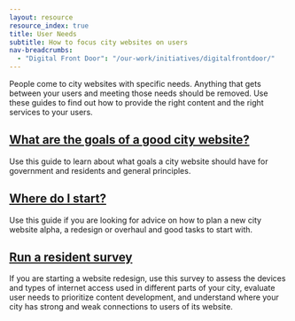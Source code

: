 ```yaml
---
layout: resource
resource_index: true
title: User Needs
subtitle: How to focus city websites on users
nav-breadcrumbs:
  - "Digital Front Door": "/our-work/initiatives/digitalfrontdoor/"
---
```


People come to city websites with specific needs. Anything that gets between your users and meeting those needs should be removed. Use these guides to find out how to provide the right content and the right services to your users. 

## [What are the goals of a good city website?](/our-work/initiatives/digitalfrontdoor/playbook/user-needs/what-should-city-website-do.html)
Use this guide to learn about what goals a city website should have for government and residents and general principles. 

## [Where do I start?](/our-work/initiatives/digitalfrontdoor/playbook/user-needs/where-do-i-start.html)
Use this guide if you are looking for advice on how to plan a new city website alpha, a redesign or overhaul and good tasks to start with.

## [Run a resident survey](/our-work/initiatives/digitalfrontdoor/playbook/user-needs/run-a-resident-survey.html)
If you are starting a website redesign, use this survey to assess the devices and types of internet access used in different parts of your city, evaluate user needs to prioritize content development, and understand where your city has strong and weak connections to users of its website.
